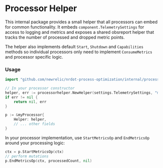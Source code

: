 # Processor Helper

This internal package provides a small helper that all processors can embed for
common functionality. It embeds `component.TelemetrySettings` for access to
logging and metrics and exposes a shared obsreport helper that tracks the number
of processed and dropped metric points.

The helper also implements default `Start`, `Shutdown` and `Capabilities`
methods so individual processors only need to implement `ConsumeMetrics` and
processor specific logic.

### Usage

```go
import "github.com/newrelic/nrdot-process-optimization/internal/processorhelper"

// In your processor constructor
helper, err := processorhelper.NewHelper(settings.TelemetrySettings, "myprocessor")
if err != nil {
    return nil, err
}

p := &myProcessor{
    Helper: helper,
    // ... other fields
}
```

In your processor implementation, use `StartMetricsOp` and `EndMetricsOp` around
your processing logic:

```go
ctx = p.StartMetricsOp(ctx)
// perform mutations
p.EndMetricsOp(ctx, processedCount, nil)
```
